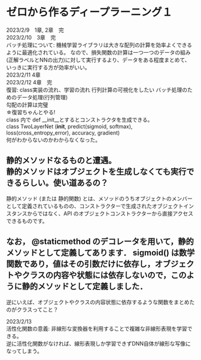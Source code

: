 # ゼロから作るディープラーニング１

2023/2/9　1章, 2章　完  
2023/2/10　3章　完  
バッチ処理について:  機械学習ライブラリは大きな配列の計算を効率よくできるように最適化されている。  なので、損失関数の計算は一つ一つのデータの組み(正解ラベルとNNの出力)に対して実行するより、データをある程度まとめて、いっきに実行する方が効率がいい。  
2023/2/11 4章  
2023/2/12 4章　完  
復習:   class実装の流れ、学習の流れ  行列計算の可視化をしたい  バッチ処理のためのデータ処理(行列管理)  
勾配の計算は完璧  
☆復習ちゃんとやる!  
class 内で def __init__とするとコンストラクタを生成できる。  
class TwoLayerNet (__init__, predict(sigmoid, softmax), loss(cross_entropy_error), accuracy, gradient)  
何がわからないのかわからなくなった。  

静的メソッドなるものと遭遇。  
静的メソッドはオブジェクトを生成しなくても実行できるらしい。使い道あるの？  
-- 
静的メソッド (または 静的関数) とは、メソッドのうちオブジェクトのメンバーとして定義されているものの、コンストラクターで生成されたオブジェクトインスタンスからではなく、API のオブジェクトコンストラクターから直接アクセスできるものです。

なお， @staticmethod のデコレータを用いて，静的メソッドとして定義してあります． sigmoid() は数学関数であり，値はその引数だけに依存し，オブジェクトやクラスの内容や状態には依存しないので，このように静的メソッドとして定義しました．  
--

逆にいえば、オブジェクトやクラスの内容状態に依存するような関数をまとめたのがクラスってこと？

2023/2/13  
活性化関数の意義:  非線形な変換器を利用することで複雑な非線形表現を学習できる。  
逆に活性化関数がなければ、線形表現しか学習できずDNN自体が線形な写像になってしまう。  
